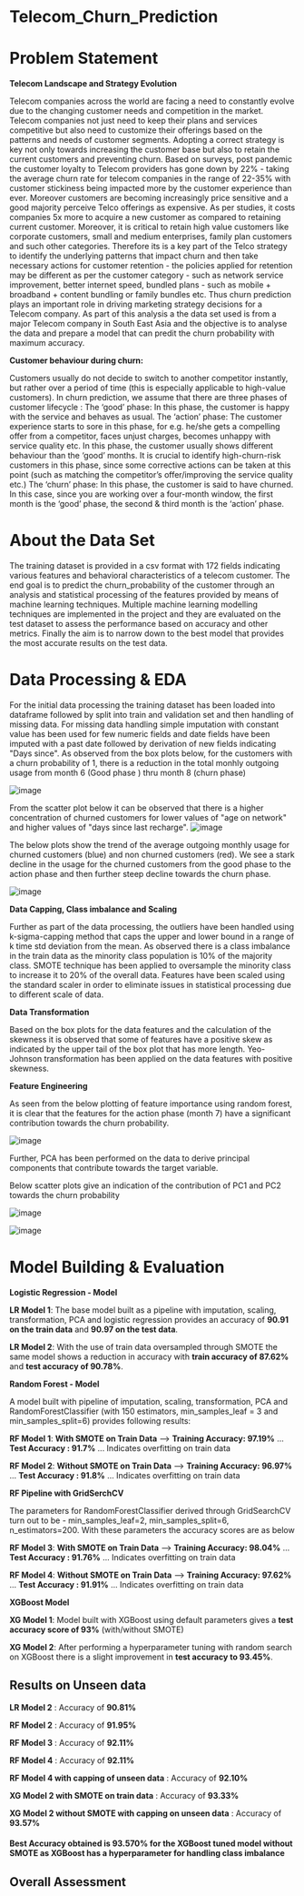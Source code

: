 # Telecom_Churn_Prediction
# Problem Statement
**Telecom Landscape and Strategy Evolution**

Telecom companies across the world are facing a need to constantly evolve due to the changing customer needs and competition in the market. Telecom companies not just need to keep their plans and services competitive but also need to customize their offerings based on the patterns and needs of customer segments. Adopting a correct strategy is key not only towards increasing the customer base but also to retain the current customers and preventing churn. Based on surveys, post pandemic the customer loyalty to Telecom providers has gone down by 22% - taking the average churn rate for telecom companies in the range of 22-35% with customer stickiness being impacted more by the customer experience than ever. Moreover customers are becoming increasingly price sensitive and a good majority perceive Telco offerings as expensive. As per studies, it costs companies 5x more to acquire a new customer as compared to retaining current customer. Moreover, it is critical to retain high value customers like corporate customers, small and medium enterprises, family plan customers and such other categories.
Therefore its is a key part of the Telco strategy to identify the underlying patterns that impact churn and then take necessary actions for customer retention - the policies applied for retention may be different as per the customer category - such as network service improvement, better internet speed, bundled plans - such as mobile + broadband + content bundling or family bundles etc. Thus churn prediction plays an important role in driving marketing strategy decisions for a Telecom company.
As part of this analysis a the data set used is from a major Telecom company in South East Asia and the objective is to analyse the data and prepare a model that can predit the churn probability with maximum accuracy.

**Customer behaviour during churn:**

Customers usually do not decide to switch to another competitor instantly, but rather over a period of time (this is especially applicable to high-value customers). In churn prediction, we assume that there are three phases of customer lifecycle :
The ‘good’ phase: In this phase, the customer is happy with the service and behaves as usual.
The ‘action’ phase: The customer experience starts to sore in this phase, for e.g. he/she gets a compelling offer from a competitor, faces unjust charges, becomes unhappy with service quality etc. In this phase, the customer usually shows different behaviour than the ‘good’ months. It is crucial to identify high-churn-risk customers in this phase, since some corrective actions can be taken at this point (such as matching the competitor’s offer/improving the service quality etc.)
The ‘churn’ phase: In this phase, the customer is said to have churned. In this case, since you are working over a four-month window, the first month is the ‘good’ phase, the second & third month is the ‘action’ phase.

# About the Data Set
The training dataset is provided in a csv format with 172 fields indicating various features and behavioral characteristics of a telecom customer. The end goal is to predict the churn_probability of the customer through an analysis and statistical processing of the features provided by means of machine learning techniques. Multiple machine learning modelling techniques are implemented in the project and they are evaluated on the test dataset to assess the performance based on accuracy and other metrics. Finally the aim is to narrow down to the best model that provides the most accurate results on the test data.

# Data Processing & EDA
For the initial data processing the training dataset has been loaded into dataframe followed by split into train and validation set and then handling of missing data. For missing data handling simple imputation with constant value has been used for few numeric fields and date fields have been imputed with a past date followed by derivation of new fields indicating "Days since".
As observed from the box plots below, for the customers with a churn probability of 1, there is a reduction in the total monhly outgoing usage from month 6 (Good phase ) thru month 8 (churn phase)

![image](https://github.com/user-attachments/assets/01473fd7-1c37-45d6-ab50-88668c597120)

From the scatter plot below it can be observed that there is a higher concentration of churned customers for lower values of "age on network" and higher values of "days since last recharge".
![image](https://github.com/user-attachments/assets/c9599eb0-5ced-4ccc-9dad-ee25c121f04e)

The below plots show the trend of the average outgoing monthly usage for churned customers (blue) and non churned customers (red). We see a stark decline in the usage for the churned customers from the good phase to the action phase and then further steep decline towards the churn phase.

![image](https://github.com/user-attachments/assets/ed1efdae-772c-4c5c-82e5-e563876f63d2)

**Data Capping, Class imbalance and Scaling**

Further as part of the data processing, the outliers have been handled using k-sigma-capping method that caps the upper and lower bound in a range of k time std deviation from the mean.
As observed there is a class imbalance in the train data as the minority class population is 10% of the majority class. SMOTE technique has been applied to oversample the minority class to increase it to 20% of the overall data.
Features have been scaled using the standard scaler in order to eliminate issues in statistical processing due to different scale of data. 

**Data Transformation**

Based on the box plots for the data features and the calculation of the skewness it is observed that some of features have a positive skew as indicated by the upper tail of the box plot that has more length. Yeo-Johnson transformation has been applied on the data features with positive skewness. 

**Feature Engineering**

As seen from the below plotting of feature importance using random forest, it is clear that the features for the action phase (month 7) have a significant contribution towards the churn probability.

![image](https://github.com/user-attachments/assets/8f571ea5-8243-4297-9b38-975bc4490e91)

Further, PCA has been performed on the data to derive principal components that contribute towards the target variable.

Below scatter plots give an indication of the contribution of PC1 and PC2 towards the churn probability

![image](https://github.com/user-attachments/assets/4d42ad16-0fab-42a4-a418-4c9f29d7db72)

![image](https://github.com/user-attachments/assets/6f507c1c-9ee3-4d1f-bb35-a3ec93a065ae)


# Model Building & Evaluation

**Logistic Regression - Model**

**LR Model 1**: The base model built as a pipeline with imputation, scaling, transformation, PCA and logistic regression provides an accuracy of **90.91 on the train data** and **90.97 on the test data**.

**LR Model 2**: With the use of train data oversampled through SMOTE the same model shows a reduction in accuracy with **train accuracy of 87.62%** and **test accuracy of 90.78%**.

**Random Forest - Model**

A model built with pipeline of imputation, scaling, transformation, PCA and RandomForestClassifier (with 150 estimators, min_samples_leaf = 3 and min_samples_split=6) provides following results:

**RF Model 1**: **With SMOTE on Train Data** --> **Training Accuracy: 97.19%** ... **Test Accuracy : 91.7%** ... Indicates overfitting on train data

**RF Model 2**: **Without SMOTE on Train Data** --> **Training Accuracy: 96.97%** ... **Test Accuracy : 91.8%** ... Indicates overfitting on train data

**RF Pipeline with GridSerchCV**

The parameters for RandomForestClassifier derived through GridSearchCV turn out to be - min_samples_leaf=2, min_samples_split=6, n_estimators=200.
With these parameters the accuracy scores are as below

**RF Model 3**: **With SMOTE on Train Data** --> **Training Accuracy: 98.04%** ... **Test Accuracy : 91.76%** ... Indicates overfitting on train data

**RF Model 4**: **Without SMOTE on Train Data** --> **Training Accuracy: 97.62%** ... **Test Accuracy : 91.91%** ... Indicates overfitting on train data

**XGBoost Model**

**XG Model 1**: Model built with XGBoost using default parameters gives a **test accuracy score of 93%** (with/without SMOTE)

**XG Model 2**: After performing a hyperparameter tuning with random search on XGBoost there is a slight improvement in **test accuracy to 93.45%**.

## Results on Unseen data

**LR Model 2** : Accuracy of **90.81%**

**RF Model 2** : Accuracy of **91.95%**

**RF Model 3** : Accuracy of **92.11%**

**RF Model 4** : Accuracy of **92.11%**

**RF Model 4 with capping of unseen data** : Accuracy of **92.10%**

**XG Model 2 with SMOTE on train data** : Accuracy of **93.33%**

**XG Model 2 without SMOTE with capping on unseen data** : Accuracy of **93.57%**

#### Best Accuracy obtained is 93.570% for the XGBoost tuned model without SMOTE as XGBoost has a hyperparameter for handling class imbalance

## Overall Assessment



